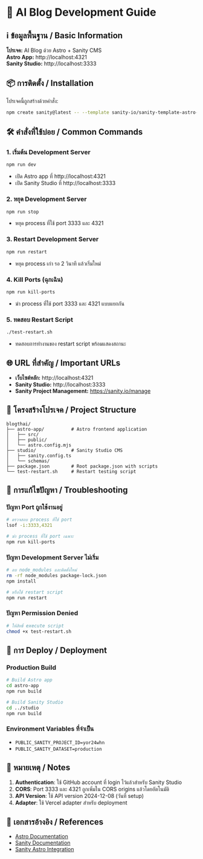 # 🚀 AI Blog Development Guide

## ℹ️ ข้อมูลพื้นฐาน / Basic Information

**โปรเจค:** AI Blog ด้วย Astro + Sanity CMS  
**Astro App:** http://localhost:4321  
**Sanity Studio:** http://localhost:3333  

## 📦 การติดตั้ง / Installation

โปรเจคนี้ถูกสร้างด้วยคำสั่ง:
```bash
npm create sanity@latest -- --template sanity-io/sanity-template-astro-clean --project yor24whn --dataset production
```

## 🛠️ คำสั่งที่ใช้บ่อย / Common Commands

### 1. เริ่มต้น Development Server
```bash
npm run dev
```
- เปิด Astro app ที่ http://localhost:4321
- เปิด Sanity Studio ที่ http://localhost:3333

### 2. หยุด Development Server
```bash
npm run stop
```
- หยุด process ที่ใช้ port 3333 และ 4321

### 3. Restart Development Server
```bash
npm run restart
```
- หยุด process เก่า รอ 2 วินาที แล้วเริ่มใหม่

### 4. Kill Ports (ฉุกเฉิน)
```bash
npm run kill-ports
```
- ฆ่า process ที่ใช้ port 3333 และ 4321 แบบแยกกัน

### 5. ทดสอบ Restart Script
```bash
./test-restart.sh
```
- ทดสอบการทำงานของ restart script พร้อมแสดงสถานะ

## 🌐 URL ที่สำคัญ / Important URLs

- **เว็บไซต์หลัก:** http://localhost:4321
- **Sanity Studio:** http://localhost:3333
- **Sanity Project Management:** https://sanity.io/manage

## 📁 โครงสร้างโปรเจค / Project Structure

```
blogthai/
├── astro-app/          # Astro frontend application
│   ├── src/
│   ├── public/
│   └── astro.config.mjs
├── studio/             # Sanity Studio CMS
│   ├── sanity.config.ts
│   └── schemas/
├── package.json        # Root package.json with scripts
└── test-restart.sh     # Restart testing script
```

## 🔧 การแก้ไขปัญหา / Troubleshooting

### ปัญหา Port ถูกใช้งานอยู่
```bash
# ตรวจสอบ process ที่ใช้ port
lsof -i:3333,4321

# ฆ่า process ที่ใช้ port เฉพาะ
npm run kill-ports
```

### ปัญหา Development Server ไม่เริ่ม
```bash
# ลบ node_modules และติดตั้งใหม่
rm -rf node_modules package-lock.json
npm install

# หรือใช้ restart script
npm run restart
```

### ปัญหา Permission Denied
```bash
# ให้สิทธิ์ execute script
chmod +x test-restart.sh
```

## 🚀 การ Deploy / Deployment

### Production Build
```bash
# Build Astro app
cd astro-app
npm run build

# Build Sanity Studio
cd ../studio
npm run build
```

### Environment Variables ที่จำเป็น
- `PUBLIC_SANITY_PROJECT_ID=yor24whn`
- `PUBLIC_SANITY_DATASET=production`

## 📝 หมายเหตุ / Notes

1. **Authentication**: ใช้ GitHub account ที่ login ไว้แล้วสำหรับ Sanity Studio
2. **CORS**: Port 3333 และ 4321 ถูกเพิ่มใน CORS origins แล้วโดยอัตโนมัติ
3. **API Version**: ใช้ API version 2024-12-08 (วันที่ setup)
4. **Adapter**: ใช้ Vercel adapter สำหรับ deployment

## 🔗 เอกสารอ้างอิง / References

- [Astro Documentation](https://docs.astro.build/)
- [Sanity Documentation](https://www.sanity.io/docs)
- [Sanity Astro Integration](https://github.com/sanity-io/sanity-astro) 